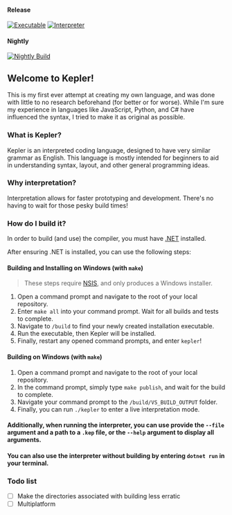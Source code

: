 #### Release
[![Executable](https://github.com/Ironfacebuster/kepler/actions/workflows/executable-build.yml/badge.svg)](https://github.com/Ironfacebuster/kepler/actions/workflows/executable-build.yml)
[![Interpreter](https://github.com/Ironfacebuster/kepler/actions/workflows/test-build.yml/badge.svg)](https://github.com/Ironfacebuster/kepler/actions/workflows/test-build.yml)

#### Nightly
[![Nightly Build](https://github.com/Ironfacebuster/kepler/actions/workflows/nightly.yml/badge.svg)](https://github.com/Ironfacebuster/kepler/actions/workflows/nightly.yml)

## Welcome to Kepler!
This is my first ever attempt at creating my own language, and was done with little to no research beforehand (for better or for worse). While I'm sure my experience in languages like JavaScript, Python, and C# have influenced the syntax, I tried to make it as original as possible.

### What is Kepler?
Kepler is an interpreted coding language, designed to have very similar grammar as English. This language is mostly intended for beginners to aid in understanding syntax, layout, and other general programming ideas.

### Why interpretation?
Interpretation allows for faster prototyping and development. There's no having to wait for those pesky build times!

### How do I build it?
In order to build (and use) the compiler, you must have [.NET](https://dotnet.microsoft.com/download) installed.

After ensuring .NET is installed, you can use the following steps:

#### **Building and Installing on Windows** (with `make`)
> These steps require [NSIS](https://nsis.sourceforge.io/Main_Page), and only produces a Windows installer.
1. Open a command prompt and navigate to the root of your local repository.
2. Enter `make all` into your command prompt. Wait for all builds and tests to complete.
3. Navigate to `/build` to find your newly created installation executable.
4. Run the executable, then Kepler will be installed.
5. Finally, restart any opened command prompts, and enter `kepler`!

#### **Building on Windows** (with `make`)
1. Open a command prompt and navigate to the root of your local repository.
2. In the command prompt, simply type `make publish`, and wait for the build to complete.
3. Navigate your command prompt to the `/build/VS_BUILD_OUTPUT` folder.
4. Finally, you can run `./kepler` to enter a live interpretation mode.

#### **Additionally**, when running the interpreter, you can use provide the `--file` argument and a path to a `.kep` file, or the `--help` argument to display all arguments.
#### You can also use the interpreter **without building** by entering `dotnet run` in your terminal.

### Todo list
- [ ] Make the directories associated with building less erratic
- [ ] Multiplatform
